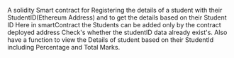 A solidity Smart contract for Registering the details of a student with their StudentID(Ethereum Address) and to get the details based on their Student ID Here in smartContract the Students can be added only by the contract deployed address Check's whether the studentID data already exist's. Also have a function to view the Details of student based on their StudentId including Percentage and Total Marks.  
